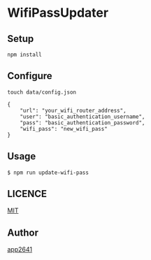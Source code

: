 WifiPassUpdater
===============

## Setup

```
npm install
```


## Configure

```
touch data/config.json
```

```
{
    "url": "your_wifi_router_address",
    "user": "basic_authentication_username",
    "pass": "basic_authentication_password",
    "wifi_pass": "new_wifi_pass"
}
```


## Usage

```
$ npm run update-wifi-pass
```


## LICENCE

[MIT](https://github.com/app2641/WifiPassUpdater/blob/master/LICENSE)


## Author

[app2641](https://github.com/app2641)